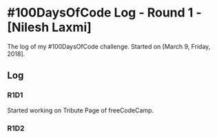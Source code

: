 # #100DaysOfCode Log - Round 1 - [Nilesh Laxmi]

The log of my #100DaysOfCode challenge. Started on [March 9, Friday, 2018].

## Log

### R1D1 
Started working on Tribute Page of freeCodeCamp.  

### R1D2
